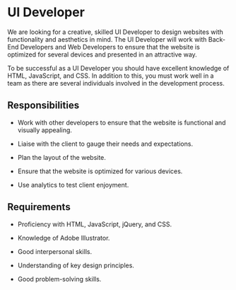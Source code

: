 # UI Developer

We are looking for a creative, skilled UI Developer to design websites with functionality and aesthetics in mind. The UI Developer will work with Back-End Developers and Web Developers to ensure that the website is optimized for several devices and presented in an attractive way.

To be successful as a UI Developer you should have excellent knowledge of HTML, JavaScript, and CSS. In addition to this, you must work well in a team as there are several individuals involved in the development process.

## Responsibilities

* Work with other developers to ensure that the website is functional and visually appealing.

* Liaise with the client to gauge their needs and expectations.

* Plan the layout of the website.

* Ensure that the website is optimized for various devices.

* Use analytics to test client enjoyment.

## Requirements

* Proficiency with HTML, JavaScript, jQuery, and CSS.

* Knowledge of Adobe Illustrator.

* Good interpersonal skills.

* Understanding of key design principles.

* Good problem-solving skills.

